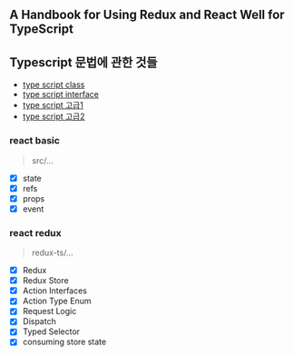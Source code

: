## A Handbook for Using Redux and React Well for TypeScript

## Typescript 문법에 관한 것들
- [type script class](https://popawaw.tistory.com/252?category=912182)
- [type script interface](https://popawaw.tistory.com/253)
- [type script 고급1](https://popawaw.tistory.com/254)
- [type script 고급2](https://popawaw.tistory.com/255)

### react basic
> src/...
- [x] state
- [x] refs
- [x] props
- [x] event

### react redux
> redux-ts/...
- [x] Redux
- [x] Redux Store
- [x] Action Interfaces
- [x] Action Type Enum
- [x] Request Logic
- [x] Dispatch
- [x] Typed Selector
- [x] consuming store state
